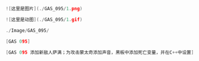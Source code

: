 ```cpp
![这里是图片](./GAS_095/1.png)
```

```cpp
![这里是动图](./GAS_095/1.gif)
```

```cpp
./Image/GAS_095/
```

```cpp
[GAS 095]
```

```cpp
[GAS 095 添加新敌人萨满；为攻击蒙太奇添加声音，黑板中添加死亡变量，并在C++中设置]
```
